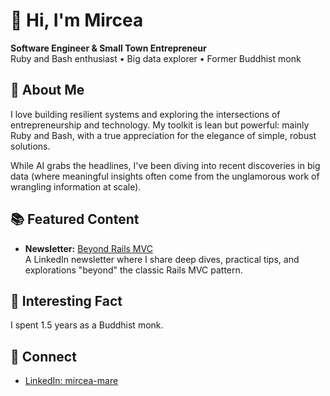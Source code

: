 # 👋 Hi, I'm Mircea

**Software Engineer & Small Town Entrepreneur**  
Ruby and Bash enthusiast • Big data explorer • Former Buddhist monk

## 🚀 About Me

I love building resilient systems and exploring the intersections of entrepreneurship and technology. My toolkit is lean but powerful: mainly Ruby and Bash, with a true appreciation for the elegance of simple, robust solutions.

While AI grabs the headlines, I've been diving into recent discoveries in big data (where meaningful insights often come from the unglamorous work of wrangling information at scale).

## 📚 Featured Content

- **Newsletter:** [Beyond Rails MVC](https://www.linkedin.com/newsletters/7336395483097006080/)  
  A LinkedIn newsletter where I share deep dives, practical tips, and explorations "beyond" the classic Rails MVC pattern.

## 🌟 Interesting Fact

I spent 1.5 years as a Buddhist monk.

## 🔗 Connect

- [LinkedIn: mircea-mare](https://www.linkedin.com/in/mircea-mare/)
